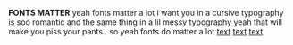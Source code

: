 **FONTS MATTER**
yeah fonts matter a lot
i want you in a cursive typography is soo romantic
and the same thing in a lil messy typography yeah that will make you piss your pants..
so yeah fonts do matter a lot
[text](assets/IMG_3672.HEIC)
[text](assets/IMG_3673.HEIC)
[text](assets/IMG_3674.HEIC)
